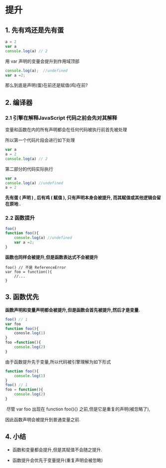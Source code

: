 # 提升

## 1. 先有鸡还是先有蛋

```js
a = 2
var a  
console.log(a) // 2
```

用 var 声明的变量会提升到作用域顶部

```js
console.log(a);  //undefined
var a =2;
```

那么到底是声明(蛋)在前还是赋值(鸡)在前?

## 2. 编译器

###  2.1 引擎在解释JavaScript 代码之前会先对其解释

变量和函数在内的所有声明都会在任何代码被执行前首先被处理

所以第一个代码片段会进行如下处理

```js
var a 
a = 2
console.log(a) // 2
```

第二部分的代码实际执行

```js
var a 
console.log(a) //undefined
a = 2
```

**先有蛋 ( 声明 ) , 后有鸡 ( 赋值 ), 只有声明本身会被提升, 而其赋值或其他逻辑会留在原地 .**

###  2.2 函数提升

  

```js
foo()
function foo(){ 
	console.log(a) //undefined
	var a =2;
}
```

**函数也同样会被提升,但是函数表达式不会被提升**

```
foo() // 不是 ReferenceError
var foo = function(){
	//...
}
```

## 3. 函数优先

**函数声明和变量声明都会被提升,但是函数会首先被提升,然后才是变量.**

```js
foo() // 1
var foo 
function foo(){
	conosle.log(1)
}
foo =function(){
	console.log(2)
}
```

由于函数提升先于变量,所以代码被引擎理解为如下形式

```js
function foo(){
	console.log(1)
}
foo() // 1
foo = function(){
	console.log(2)
}
```

​	尽管 var foo 出现在 function foo(){} 之前,但是它是重复的声明(被忽略了),

因此函数声明会被提升到普通变量之前.

## 4. 小结

- 函数和变量都会提升,但是其赋值不会随之提升.

- 函数提升会优先于变量提升(重复声明会被忽略)
